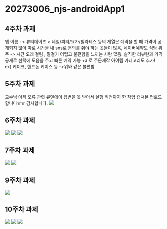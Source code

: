 # 20273006_njs-androidApp1

## 4주차 과제
앱 이름 : < 뷰티데이즈 >
네일/피티/요가/필라테스 등의 계열은 예약을 할 때 가격이 공개되지 않아 따로 시간을 내 sns로 문의를 줘야 하는 곳들이 많음, 네이버예약도 식당 위주 -> 시간 오래 걸림 , 말걸기 어렵고 불편함을 느끼는 사람 많음.
솔직한 리뷰란과 가격 공개로 선택에 도움을 주고 빠른 예약 가능
+a 로 주문제작 아이템 카테고리도 추가! ex) 케이크, 핸드폰 케이스 등 ->위와 같은 불편함 

## 5주차 과제
교수님 아직 오류 관련 큐엔에이 답변을 못 받아서 실행 직전까지 한 작업 캡쳐본 업로드 합니다ㅠㅠ 감사합니다.
<img width="" height="" src="./png/과제1.JPG"></img>

## 6주차 과제
<img width="" height="" src="./png/6주차-11.jpg"></img>
<img width="" height="" src="./png/6주차-22.jpg"></img>
<img width="" height="" src="./png/6주차-3.JPG"></img>

## 7주차 과제
<img width="" height="" src="./png/7주차-2.JPG"></img>
<img width="" height="" src="./png/7주차-3.JPG"></img>

## 9주차 과제
<img width="" height="" src="./png/캡스톤 9주차 과제.JPG"></img>

## 10주차 과제
<img width="" height="" src="./png/11주차-1.JPG"></img>
<img width="" height="" src="./png/11주차-2.JPG"></img>
<img width="" height="" src="./png/11주차-3.JPG"></img>
